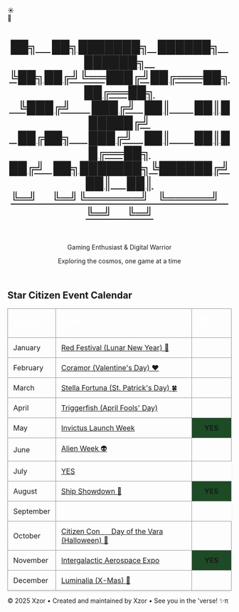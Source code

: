 <body>
    <style>
        table {
            width: 100%;
            max-width: 1000px;
            margin: 0 auto;
            border-collapse: collapse;
            /* background-color: white; */
            box-shadow: 0 2px 4px rgba(0,0,0,0.1);
        }
        th {
            /* background-color: #b8cce4; */
            color: #fff;
            padding: 12px;
            text-align: left;
            font-weight: bold;
            border: 1px solid #999;
        }
        td {
            padding: 12px;
            border: 1px solid #999;
        }
        tr:nth-child(even) {
            /* background-color: #dce6f1; */
        }
        tr:nth-child(odd) {
            /* background-color: #fff; */
        }
        .free-fly-yes {
            background-color: #1d4b26;
            text-align: center;
            font-weight: bold;
        }
        .free-fly-no {
            /* background-color: #fff; */
        }
</style>
    <!-- Background elements -->
    <div class="stars"></div>
    <div class="clouds">
        <div class="cloud cloud1"></div>
        <div class="cloud cloud2"></div>
        <div class="cloud cloud3"></div>
        <div class="cloud cloud4"></div>
        <div class="cloud cloud5"></div>
        <div class="cloud cloud6"></div>
    </div>
    <!-- Toggle Switch -->
    <div class="toggle-container" id="toggle-container" title="Toggle Day / Night Mode">
        <div class="toggle-switch" id="themeToggle">
            <div class="toggle-slider">
                <div class="icon sun-icon">☀️</div>
                <div class="icon moon-icon">🌙</div>
            </div>
        </div>
    </div>
<div class="container">
    <header>
        <a class="no-underline" href="./" >
        <h1 id='xzor-ascii-banner' class='xzor-ascii-banner'>██╗&nbsp;&nbsp;&nbsp;&nbsp;&nbsp;██╗███████╗&nbsp;&nbsp;&nbsp;██████╗&nbsp;&nbsp;&nbsp;██████╗&nbsp;&nbsp;&nbsp;<br>
             ╚██╗██╔╝╚══███╔╝██╔═══██╗██╔══██╗<br>
              &nbsp;&nbsp;&nbsp;╚███╔╝&nbsp;&nbsp;&nbsp;&nbsp;&nbsp;&nbsp;&nbsp;███╔╝&nbsp;&nbsp;&nbsp;██║&nbsp;&nbsp;&nbsp;&nbsp;&nbsp;&nbsp;&nbsp;&nbsp;██║██████╔╝<br>
            &nbsp;&nbsp;&nbsp;██╔██╗&nbsp;&nbsp;&nbsp;&nbsp;&nbsp;&nbsp;███╔╝&nbsp;&nbsp;&nbsp;&nbsp;██║&nbsp;&nbsp;&nbsp;&nbsp;&nbsp;&nbsp;&nbsp;&nbsp;██║██╔══██╗<br>
           ██╔╝&nbsp;&nbsp;&nbsp;██╗███████╗╚██████╔╝██║&nbsp;&nbsp;&nbsp;&nbsp;&nbsp;██║<br>
            ╚═╝&nbsp;&nbsp;&nbsp;&nbsp;&nbsp;╚═╝╚══════╝&nbsp;&nbsp;&nbsp;╚═════╝&nbsp;&nbsp;&nbsp;╚═╝&nbsp;&nbsp;&nbsp;&nbsp;&nbsp;╚═╝</h1></a><br>
        <p class="subtitle theme-sensitive">Gaming Enthusiast & Digital Warrior</p>
        <p class="tagline">Exploring the cosmos, one game at a time</p>
    </header>
     <div class="profile-section">
        <h2 class="section-title centered-title alt theme-sensitive">Star Citizen Event Calendar</h2>
    <table>
        <thead>
            <tr>
                <th>MONTH</th>
                <th>EVENT</th>
                <th>FREE FLY</th>
            </tr>
        </thead>
        <tbody>
            <tr>
                <td>January</td>
                <td><a class="no-underline" href="https://robertsspaceindustries.com/en/comm-link/transmission/20373-Lunar-New-Year-2025">Red Festival (Lunar New Year) 🧧</a></td>
                <td class="free-fly-no"></td>
            </tr>
            <tr>
                <td>February</td>
                <td><a class="no-underline" href="">Coramor (Valentine's Day) ❤️</a></td>
                <td class="free-fly-no"></td>
            </tr>
            <tr>
                <td>March</td>
                <td><a class="no-underline" href="">Stella Fortuna (St. Patrick's Day) 🍀</a></td>
                <td class="free-fly-no"></td>
            </tr>
            <tr>
                <td>April</td>
                <td><a class="no-underline" href="">Triggerfish (April Fools' Day)</a></td>
                <td class="free-fly-no"></td>
            </tr>
            <tr>
                <td>May</td>
                <td><a class="no-underline" href="">Invictus Launch Week</a></td>
                <td class="free-fly-yes">YES</td>
            </tr>
            <tr>
                <td>June</td>
                <td><a class="no-underline" href="">Alien Week 👽</a></td>
                <td class="free-fly-no"></td>
            </tr>
            <tr>
                <td>July</td>
                <td><a class="no-underline" href="Foundation Festival https://robertsspaceindustries.com/en/foundation-festival</a></td>
                <td class="free-fly-yes">YES</td>
            </tr>
            <tr>
                <td>August</td>
                <td> <a class="no-underline" href="https://play.sc/shipshowdown" >Ship Showdown 🚀</a></td>
                <td class="free-fly-yes">YES</td>
            </tr>
            <tr>
                <td>September</td>
                <td><a class="no-underline" href="Pirate Week 🏴‍☠️</a></td>
                <td class="free-fly-no"></td>
            </tr>
            <tr>
                <td>October</td>
                <td><a class="no-underline" href="">Citizen Con &nbsp;&nbsp;&nbsp;&nbsp; Day of the Vara (Halloween) 🎃</a></td>
                <td class="free-fly-no"></td>
            </tr>
            <tr>
                <td>November</td>
                <td><a class="no-underline" href="">Intergalactic Aerospace Expo</a></td>
                <td class="free-fly-yes">YES</td>
            </tr>
            <tr>
                <td>December</td>
                <td><a class="no-underline" href="">Luminalia (X-Mas) 🎄</a></td>
                <td class="free-fly-no"></td>
            </tr>
        </tbody>
    </table>
    </div>
    <footer>
        <p>&copy; 2025 Xzor • Created and maintained by Xzor • See you in the 'verse! ✨<span id="tms">π<script>document.getElementById('tms').addEventListener('mousedown', function(event) {if (event.ctrlKey && event.shiftKey && event.button === 0) {window.open('https://www.youtube.com/watch?v=EKuwyH1UeYw', '_blank');}});</script></span></p>
    </footer>
</div>
    <script>
                        // Scroll to hide
        function initScrollHide() {
            const toggleContainer = document.getElementById('toggle-container');    
            if (toggleContainer) {
                // Get the original transform value from CSS
                const computedStyle = getComputedStyle(toggleContainer);
                const originalTransform = computedStyle.transform;
                // console.log('Original transform:', originalTransform);        
                document.body.addEventListener('scroll', function() {
                    const scrollY = document.body.scrollTop || document.documentElement.scrollTop;
                    const maxScroll = 400;            
                    if (scrollY <= maxScroll) {
                        const opacity = Math.max(0, 1 - (scrollY / maxScroll));
                        const translateY = Math.min(scrollY * 0.5, 100);                
                        toggleContainer.style.opacity = opacity;                
                        // If there was an original transform, combine it with translateY
                        if (originalTransform && originalTransform !== 'none') {
                            toggleContainer.style.transform = `${originalTransform} translateY(-${translateY}%)`;
                        } else {
                            toggleContainer.style.transform = `translateY(-${translateY}%)`;
                        }
                    } else {
                        toggleContainer.style.opacity = '0';                
                        // Preserve original transform when fully hidden
                        if (originalTransform && originalTransform !== 'none') {
                            toggleContainer.style.transform = `${originalTransform} translateY(-100%)`;
                        } else {
                            toggleContainer.style.transform = 'translateY(-100%)';
                        }
                    }
                });
            }
        }
        initScrollHide();
            //end scroll to hide
        const toggle = document.getElementById('themeToggle');
        const body = document.body;
        const stars = document.querySelector('.stars');
        // Cookie utility functions
        function setCookie(name, value, days) {
            const expires = new Date();
            expires.setTime(expires.getTime() + (days * 24 * 60 * 60 * 1000));
            document.cookie = `${name}=${value};expires=${expires.toUTCString()};path=/`;
        }
        function getCookie(name) {
            const nameEQ = name + "=";
            const ca = document.cookie.split(';');
            for (let i = 0; i < ca.length; i++) {
                let c = ca[i];
                while (c.charAt(0) === ' ') c = c.substring(1, c.length);
                if (c.indexOf(nameEQ) === 0) return c.substring(nameEQ.length, c.length);
            }
            return null;
        }
        // Create stars
        function createStars() {
            stars.innerHTML = '';
            for (let i = 0; i <300; i++) {
                const star = document.createElement('div');
                star.className = 'star';
                star.style.left = Math.random() * 100 + '%';
                star.style.top = Math.random() * 100 + '%';
                star.style.animationDelay = Math.random() * 2 + 's';
                stars.appendChild(star);
            }
        }
        // Apply theme
        function applyTheme(isNightMode) {
            if (isNightMode) {
                toggle.classList.add('active');
                body.classList.add('night-mode');
            } else {
                toggle.classList.remove('active');
                body.classList.remove('night-mode');
            }            
            // Update custom div classes
            updateCustomDivClasses(isNightMode);
        }
        // Function to update custom div classes
        function updateCustomDivClasses(isNightMode) {
            const xzorBannerDiv = document.getElementById('xzor-ascii-banner');            
            if (xzorBannerDiv) {
                if (isNightMode) {
                    xzorBannerDiv.classList.remove('day-style');
                    xzorBannerDiv.classList.add('night-style');
                } else {
                    xzorBannerDiv.classList.remove('night-style');
                    xzorBannerDiv.classList.add('day-style');
                }
            }            
            // Update multiple elements with a specific class
            const themeElements = document.querySelectorAll('.theme-sensitive');
            themeElements.forEach(element => {
                if (isNightMode) {
                    element.classList.add('dark-mode');
                    element.classList.remove('light-mode');
                } else {
                    element.classList.add('light-mode');
                    element.classList.remove('dark-mode');
                }
            });
        }
        // Initialize theme from cookie
        function initializeTheme() {
            const savedTheme = getCookie('themePreference');
            const isNightMode = savedTheme === 'night';
            applyTheme(isNightMode);
        }
        createStars();        
        // Load saved theme on page load
        initializeTheme();
        // Toggle functionality
        toggle.addEventListener('click', function() {
            const willBeNightMode = !body.classList.contains('night-mode');
            applyTheme(willBeNightMode);            
            // Save preference to cookie (expires in 365 days)
            setCookie('themePreference', willBeNightMode ? 'night' : 'day', 365);
        });
        // Optional: Add keyboard support
        toggle.addEventListener('keydown', function(e) {
            if (e.key === 'Enter' || e.key === ' ') {
                e.preventDefault();
                toggle.click();
            }
        });
        // Make toggle focusable
        toggle.setAttribute('tabindex', '0');
    </script>
</body>
